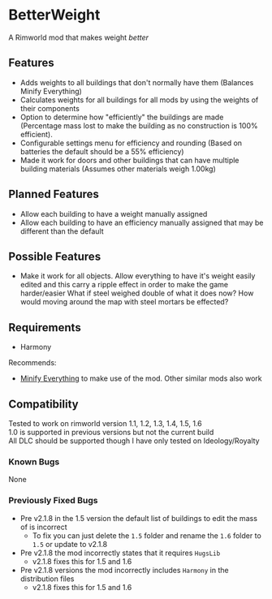 # BetterWeight
A Rimworld mod that makes weight *better*

## Features
* Adds weights to all buildings that don't normally have them (Balances Minify Everything)
* Calculates weights for all buildings for all mods by using the weights of their components
* Option to determine how "efficiently" the buildings are made (Percentage mass lost to make the building as no construction is 100% efficient).
* Configurable settings menu for efficiency and rounding (Based on batteries the default should be a 55% efficiency)
* Made it work for doors and other buildings that can have multiple building materials (Assumes other materials weigh 1.00kg)

## Planned Features
* Allow each building to have a weight manually assigned
* Allow each building to have an efficiency manually assigned that may be different than the default

## Possible Features
* Make it work for all objects. Allow everything to have it's weight easily edited and this carry a ripple effect in order to make the game harder/easier
What if steel weighed double of what it does now? How would moving around the map with steel mortars be effected?

## Requirements
* Harmony 

Recommends:
* [Minify Everything](https://github.com/erdelf/MinifyEverything) to make use of the mod. Other similar mods also work

## Compatibility
Tested to work on rimworld version 1.1, 1.2, 1.3, 1.4, 1.5, 1.6  
1.0 is supported in previous versions but not the current build  
All DLC should be supported though I have only tested on Ideology/Royalty  

### Known Bugs
None

### Previously Fixed Bugs
- Pre v2.1.8 in the 1.5 version the default list of buildings to edit the mass of is incorrect
  - To fix you can just delete the `1.5` folder and rename the `1.6` folder to `1.5` or update to v2.1.8
- Pre v2.1.8 the mod incorrectly states that it requires `HugsLib`
  - v2.1.8 fixes this for 1.5 and 1.6
- Pre v2.1.8 versions the mod incorrectly includes `Harmony` in the distribution files
  - v2.1.8 fixes this for 1.5 and 1.6
